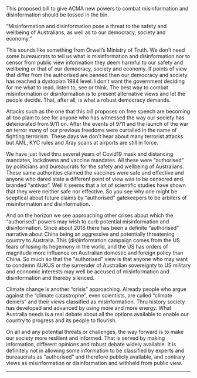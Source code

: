This proposed bill to give ACMA new powers to combat misinformation and disinformation
should be tossed in the bin.

“Misinformation and disinformation pose a threat to the safety and wellbeing of Australians,
as well as to our democracy, society and economy.”

This sounds like something from Orwell’s Ministry of Truth. We don’t need some
bureaucrats to tell us what is misinformation and disinformation nor to censor from public
view information they deem harmful to our safety and wellbeing or that of our democracy,
society and economy. If points of view that differ from the authorised are banned then our
democracy and society has reached a dystopian 1984 level. I don’t want the government
deciding for me what to read, listen to, see or think. The best way to combat
misinformation or disinformation is to present alternative views and let the people decide.
That, after all, is what a robust democracy demands.

Attacks such as the one that this bill proposes on free speech are becoming all too plain to
see for anyone who has witnessed the way our society has deteriorated from 9/11 on. After
the events of 9/11 and the launch of the war on terror many of our previous freedoms
were curtailed in the name of fighting terrorism. These days we don’t hear about many
terrorist attacks but AML, KYC rules and Xray scans at airports are still in force.

We have just lived thru several years of Covid19 mask and distancing mandates,
lockdowns and vaccine mandates. All these were “authorised” by politicians and
bureaucrats for the safety and wellbeing of Australians. These same authorities claimed
the vaccines were safe and effective and anyone who dared state a different point of view
was to be censored and branded “antivax”. Well it seems that a lot of scientific studies
have shown that they were neither safe nor effective. So you see why one might be
sceptical about future claims by “authorised” gatekeepers to be arbiters of misinformation
and disinformation.

And on the horizon we see approaching other crises about which the “authorised” powers
may wish to curb potential misinformation and disinformation. Since about 2018 there has
been a definite “authorised” narrative about China being an aggressive and potentially
threatening country to Australia. This (dis)information campaign comes from the US fears
of losing its hegemony in the world, and the US has orders of magnitude more influence
on Australian domestic and foreign policy than China. So much so that the “authorised”
view is that anyone who may want to condemn AUKUS or the surrender of Australian
sovereignty to US military and economic interests may well be accused of misinformation
and disinformation and thereby silenced.

Climate change is another “crisis” approaching. Already people who argue against the
“climate catastrophe”, even scientists, are called “climate deniers” and their views
classified as misinformation. Thru history society has developed and advanced by using
more and more energy. What Australia needs is a real debate about all the options
available to enable our country to progress and its people to flourish.

On all and any potential threats or challenges, the way forward is to make our society
more resilient and informed. That is served by making information, different opinions and
robust debate widely available. It is definitely not in allowing some information to be
classified by experts and bureaucrats as “authorised” and therefore publicly available, and
contrary views as misinformation or disinformation and withheld from public view.


-----

